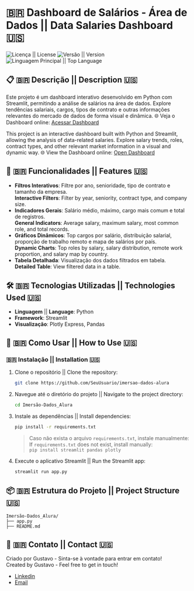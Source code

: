 # :brazil: Dashboard de Salários - Área de Dados || Data Salaries Dashboard 🇺🇸

![Licença || License](https://img.shields.io/github/license/GuxtaPires/Dashboard-Salario-Cientista-de-Dados) ![Versão || Version](https://img.shields.io/github/v/release/GuxtaPires/Dashboard-Salario-Cientista-de-Dados) ![Linguagem Principal || Top Language](https://img.shields.io/github/languages/top/GuxtaPires/Dashboard-Salario-Cientista-de-Dados)

## 📋 🇧🇷 Descrição || Description 🇺🇸

Este projeto é um dashboard interativo desenvolvido em Python com Streamlit, permitindo a análise de salários na área de dados. Explore tendências salariais, cargos, tipos de contrato e outras informações relevantes do mercado de dados de forma visual e dinâmica.
🌐 Veja o Dashboard online: [Acessar Dashboard]([https://www.linkedin.com/in/gustavodasilvapires/](https://dashboard-salario-cientista-de-dados.streamlit.app/))

This project is an interactive dashboard built with Python and Streamlit, allowing the analysis of data-related salaries. Explore salary trends, roles, contract types, and other relevant market information in a visual and dynamic way.
🌐 View the Dashboard online: [Open Dashboard](https://dashboard-salario-cientista-de-dados.streamlit.app/)

## 🚀 🇧🇷 Funcionalidades || Features 🇺🇸

- **Filtros Interativos**: Filtre por ano, senioridade, tipo de contrato e tamanho da empresa.  
  **Interactive Filters**: Filter by year, seniority, contract type, and company size.
- **Indicadores Gerais**: Salário médio, máximo, cargo mais comum e total de registros.  
  **General Indicators**: Average salary, maximum salary, most common role, and total records.
- **Gráficos Dinâmicos**: Top cargos por salário, distribuição salarial, proporção de trabalho remoto e mapa de salários por país.  
  **Dynamic Charts**: Top roles by salary, salary distribution, remote work proportion, and salary map by country.
- **Tabela Detalhada**: Visualização dos dados filtrados em tabela.  
  **Detailed Table**: View filtered data in a table.

## 🛠️ 🇧🇷 Tecnologias Utilizadas || Technologies Used 🇺🇸

- **Linguagem** || **Language**: Python
- **Framework**: Streamlit
- **Visualização**: Plotly Express, Pandas

## 🔧 🇧🇷 Como Usar || How to Use 🇺🇸

### 🇧🇷 Instalação || Installation 🇺🇸

1. Clone o repositório || Clone the repository:
    ```bash
    git clone https://github.com/SeuUsuario/imersao-dados-alura
    ```
2. Navegue até o diretório do projeto || Navigate to the project directory:
    ```bash
    cd Imersão-Dados_Alura
    ```
3. Instale as dependências || Install dependencies:
    ```bash
    pip install -r requirements.txt
    ```
    > Caso não exista o arquivo `requirements.txt`, instale manualmente:  
    > If `requirements.txt` does not exist, install manually:  
    > `pip install streamlit pandas plotly`
4. Execute o aplicativo Streamlit || Run the Streamlit app:
    ```bash
    streamlit run app.py
    ```

## 📦 🇧🇷 Estrutura do Projeto || Project Structure 🇺🇸

```plaintext
Imersão-Dados_Alura/
├── app.py
├── README.md
```

## 📧 🇧🇷 Contato || Contact 🇺🇸

Criado por Gustavo - Sinta-se à vontade para entrar em contato!  
Created by Gustavo - Feel free to get in touch!

- [Linkedin](https://www.linkedin.com/in/gustavodasilvapires/)
- [Email](Gsdpires@gmail.com)
